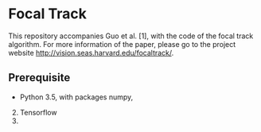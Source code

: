 # Focal Track
This repository accompanies Guo et al. [1], with the code of the focal track algorithm. For more information of the paper, please go to the project website http://vision.seas.harvard.edu/focaltrack/.

## Prerequisite
* Python 3.5, with packages numpy, 

2. Tensorflow
3. 
